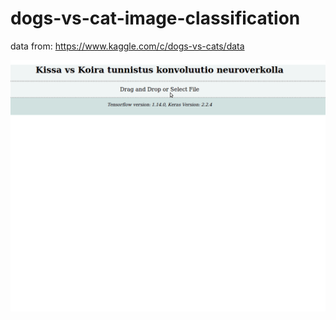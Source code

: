 # dogs-vs-cat-image-classification

data from: https://www.kaggle.com/c/dogs-vs-cats/data

![](https://raw.githubusercontent.com/im-p/dogs-vs-cat-image-classification/master/app.gif)
